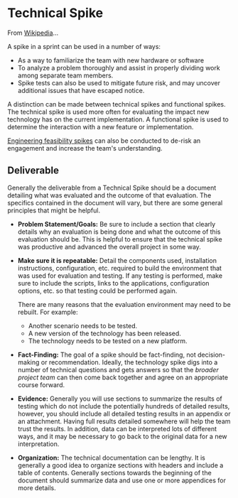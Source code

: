 # Technical Spike

From [Wikipedia](<https://en.wikipedia.org/wiki/Spike_(software_development)>)...

A spike in a sprint can be used in a number of ways:

- As a way to familiarize the team with new hardware or software
- To analyze a problem thoroughly and assist in properly dividing work among separate team members.
- Spike tests can also be used to mitigate future risk, and may uncover additional issues that have escaped notice.

A distinction can be made between technical spikes and functional spikes. The technical spike is used more often for evaluating the impact new technology has on the current implementation. A functional spike is used to determine the interaction with a new feature or implementation.

[Engineering feasibility spikes](./engineering-feasibility-spikes.md) can also be conducted to de-risk an engagement and increase the team's understanding.

## Deliverable

Generally the deliverable from a Technical Spike should be a document detailing what was evaluated and the outcome of that evaluation. The specifics contained in the document will vary, but there are some general principles that might be helpful.

- **Problem Statement/Goals:** Be sure to include a section that clearly details why an evaluation is being done and what the outcome of this evaluation should be. This is helpful to ensure that the technical spike was productive and advanced the overall project in some way.

- **Make sure it is repeatable:** Detail the components used, installation instructions, configuration, etc. required to build the environment that was used for evaluation and testing. If any testing is performed, make sure to include the scripts, links to the applications, configuration options, etc. so that testing could be performed again.

    There are many reasons that the evaluation environment may need to be rebuilt. For example:

  - Another scenario needs to be tested.
  - A new version of the technology has been released.
  - The technology needs to be tested on a new platform.

- **Fact-Finding:** The goal of a spike should be fact-finding, not decision-making or recommendation. Ideally, the technology spike digs into a number of technical questions and gets answers so that the _broader project team_ can then come back together and agree on an appropriate course forward.

- **Evidence:** Generally you will use sections to summarize the results of testing which do not include the potentially hundreds of detailed results, however, you should include all detailed testing results in an appendix or an attachment. Having full results detailed somewhere will help the team trust the results. In addition, data can be interpreted lots of different ways, and it may be necessary to go back to the original data for a new interpretation.

- **Organization:** The technical documentation can be lengthy. It is generally a good idea to organize sections with headers and include a table of contents. Generally sections towards the beginning of the document should summarize data and use one or more appendices for more details.
